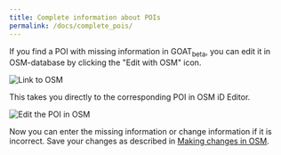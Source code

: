 ```yaml
---
title: Complete information about POIs
permalink: /docs/complete_pois/
---
```


If you find a POI with missing information in GOAT<sub>beta</sub>, you can edit it in OSM-database by clicking the "Edit with OSM" icon. 

<img class="img-responsive" src="../../img/OSM_POIs.png" alt="Link to OSM" title="Link to OSM">

This takes you directly to the corresponding POI in OSM iD Editor. 

<img class="img-responsive" src="../../img/OSM_edit_POI.png" alt="Edit the POI in OSM" title="Edit the POI in OSM">

Now you can enter the missing information or change information if it is incorrect. Save your changes as described in [Making changes in OSM](../osm_tutorial/).